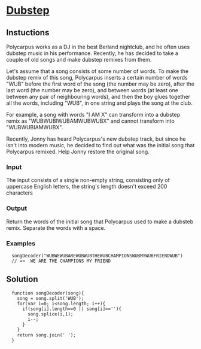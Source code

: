 # [Dubstep](https://www.codewars.com/kata/dubstep/train/javascript)

## Instuctions

  Polycarpus works as a DJ in the best Berland nightclub, and he often uses dubstep music in his performance. Recently, he has decided to take a couple of old songs and make dubstep remixes from them.

  Let's assume that a song consists of some number of words. To make the dubstep remix of this song, Polycarpus inserts a certain number of words "WUB" before the first word of the song (the number may be zero), after the last word (the number may be zero), and between words (at least one between any pair of neighbouring words), and then the boy glues together all the words, including "WUB", in one string and plays the song at the club.

  For example, a song with words "I AM X" can transform into a dubstep remix as "WUBWUBIWUBAMWUBWUBX" and cannot transform into "WUBWUBIAMWUBX".

  Recently, Jonny has heard Polycarpus's new dubstep track, but since he isn't into modern music, he decided to find out what was the initial song that Polycarpus remixed. Help Jonny restore the original song.

  ### Input

  The input consists of a single non-empty string, consisting only of uppercase English letters, the string's length doesn't exceed 200 characters
  
  ### Output

  Return the words of the initial song that Polycarpus used to make a dubsteb remix. Separate the words with a space.

  ### Examples

```
  songDecoder("WUBWEWUBAREWUBWUBTHEWUBCHAMPIONSWUBMYWUBFRIENDWUB")
  // =>  WE ARE THE CHAMPIONS MY FRIEND
```
    
## Solution

```
  function songDecoder(song){
    song = song.split('WUB');
    for(var i=0; i<song.length; i++){
      if(song[i].length==0 || song[i]==''){
        song.splice(i,1);
        i--;
      }
    }
    return song.join(' ');
  }
```

